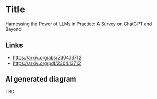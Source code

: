 # Title
Harnessing the Power of LLMs in Practice: A Survey on ChatGPT and Beyond

## Links
- https://arxiv.org/abs/2304.13712
- https://arxiv.org/pdf/2304.13712

## AI generated diagram
TBD

